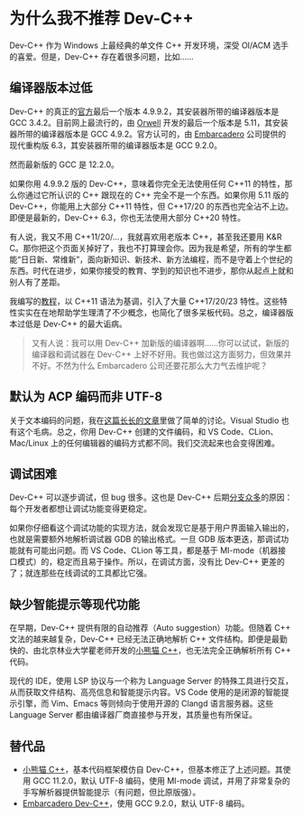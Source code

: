 # 为什么我不推荐 Dev-C++

Dev-C++ 作为 Windows 上最经典的单文件 C++ 开发环境，深受 OI/ACM 选手的喜爱。但是，Dev-C++ 存在着很多问题，比如……

## 编译器版本过低

Dev-C++ 的真正的[官方](https://www.bloodshed.net/)最后一个版本 4.9.9.2，其安装器所带的编译器版本是 GCC 3.4.2。目前网上最流行的，由 [Orwell](https://orwelldevcpp.blogspot.com/) 开发的最后一个版本是 5.11，其安装器所带的编译器版本是 GCC 4.9.2。官方认可的，由 [Embarcadero](https://www.embarcadero.com/free-tools/dev-cpp) 公司提供的现代重构版 6.3，其安装器所带的编译器版本是 GCC 9.2.0。

然而最新版的 GCC 是 12.2.0。

如果你用 4.9.9.2 版的 Dev-C++，意味着你完全无法使用任何 C++11 的特性，那么你通过它所认识的 C++ 跟现在的 C++ 完全不是一个东西。如果你用 5.11 版的 Dev-C++，你能用上大部分 C++11 特性，但 C++17/20 的东西也完全沾不上边。即便是最新的，Dev-C++ 6.3，你也无法使用大部分 C++20 特性。

有人说，我又不用 C++11/20/...，我就喜欢用老版本 C++，甚至我还要用 K&R C。那你把这个页面关掉好了，我也不打算理会你。因为我是希望，所有的学生都能“日日新、常维新”，面向新知识、新技术、新方法编程，而不是守着上个世纪的东西。时代在进步，如果你接受的教育、学到的知识也不进步，那你从起点上就和别人有了差距。

我编写的[教程](https://learn-cpp.tk)，以 C++11 语法为基调，引入了大量 C++17/20/23 特性。这些特性实实在在地帮助学生理清了不少概念，也简化了很多呆板代码。总之，编译器版本过低是 Dev-C++ 的最大诟病。

> 又有人说：我可以用 Dev-C++ 加新版的编译器啊……你可以试试，新版的编译器和调试器在 Dev-C++ 上好不好用。我也做过这方面努力，但效果并不好。不然为什么 Embarcadero 公司还要花那么大力气去维护呢？

## 默认为 ACP 编码而非 UTF-8

关于文本编码的问题，我在[这篇长长的文章](../cpp/encoding)里做了简单的讨论。Visual Studio 也有这个毛病。总之，你用 Dev-C++ 创建的文件编码，和 VS Code、CLion、Mac/Linux 上的任何编辑器的编码方式都不同。我们交流起来也会变得困难。

## 调试困难

Dev-C++ 可以逐步调试，但 bug 很多。这也是 Dev-C++ 后期[分支众多](https://guyutongxue.github.io/pages/devcpp_history/)的原因：每个开发者都想让调试功能变得更稳定。

如果你仔细看这个调试功能的实现方法，就会发现它是基于用户界面输入输出的，也就是需要额外地解析调试器 GDB 的输出格式。一旦 GDB 版本更迭，那调试功能就有可能出问题。而 VS Code、CLion 等工具，都是基于 MI-mode（机器接口模式）的，稳定而且易于操作。所以，在调试方面，没有比 Dev-C++ 更差的了；就连那些在线调试的工具都比它强。

## 缺少智能提示等现代功能

在早期，Dev-C++ 提供有限的自动推荐（Auto suggestion）功能。但随着 C++ 文法的越来越复杂，Dev-C++ 已经无法正确地解析 C++ 文件结构。即便是最勤快的、由北京林业大学瞿老师开发的[小熊猫 C++](https://royqh1979.gitee.io/redpandacpp/)，也无法完全正确解析所有 C++ 代码。

现代的 IDE，使用 LSP 协议与一个称为 Language Server 的特殊工具进行交互，从而获取文件结构、高亮信息和智能提示内容。VS Code 使用的是闭源的智能提示引擎，而 Vim、Emacs 等则倾向于使用开源的 Clangd 语言服务器。这些 Language Server 都由编译器厂商直接参与开发，其质量也有所保证。

## 替代品

- [小熊猫 C++](https://royqh1979.gitee.io/redpandacpp/)，基本代码框架模仿自 Dev-C++，但基本修正了上述问题。其使用 GCC 11.2.0，默认 UTF-8 编码，使用 MI-mode 调试，并用了非常复杂的手写解析器提供智能提示（有问题，但比原版强）。
- [Embarcadero Dev-C++](https://github.com/Embarcadero/Dev-Cpp/releases)，使用 GCC 9.2.0，默认 UTF-8 编码。
